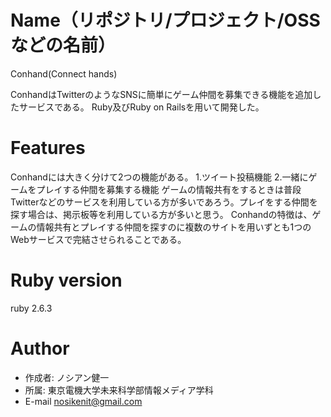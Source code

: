 
# Name（リポジトリ/プロジェクト/OSSなどの名前）

Conhand(Connect hands)

ConhandはTwitterのようなSNSに簡単にゲーム仲間を募集できる機能を追加したサービスである。
Ruby及びRuby on Railsを用いて開発した。

# Features

Conhandには大きく分けて2つの機能がある。
1.ツイート投稿機能
2.一緒にゲームをプレイする仲間を募集する機能
 ゲームの情報共有をするときは普段Twitterなどのサービスを利用している方が多いであろう。プレイをする仲間を探す場合は、掲示板等を利用している方が多いと思う。
Conhandの特徴は、ゲームの情報共有とプレイする仲間を探すのに複数のサイトを用いずとも1つのWebサービスで完結させられることである。

# Ruby version
ruby 2.6.3

# Author

* 作成者: ノシアン健一
* 所属: 東京電機大学未来科学部情報メディア学科
* E-mail nosikenit@gmail.com
